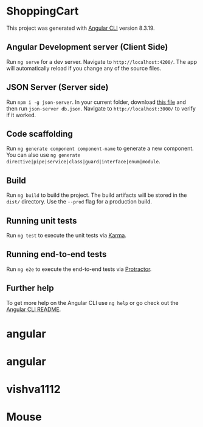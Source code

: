 # ShoppingCart

This project was generated with [Angular CLI](https://github.com/angular/angular-cli) version 8.3.19.

## Angular Development server (Client Side)

Run `ng serve` for a dev server. Navigate to `http://localhost:4200/`. The app will automatically reload if you change any of the source files.

## JSON Server (Server side)

Run `npm i -g json-server`. In your current folder, download [this file](https://drive.google.com/file/d/1bzwrYrX_Ex0teisTLv1MlHKSiPgPtbAp/view) and then run `json-server db.json`. Navigate to `http://localhost:3000/` to verify if it worked.

## Code scaffolding

Run `ng generate component component-name` to generate a new component. You can also use `ng generate directive|pipe|service|class|guard|interface|enum|module`.

## Build

Run `ng build` to build the project. The build artifacts will be stored in the `dist/` directory. Use the `--prod` flag for a production build.

## Running unit tests

Run `ng test` to execute the unit tests via [Karma](https://karma-runner.github.io).

## Running end-to-end tests

Run `ng e2e` to execute the end-to-end tests via [Protractor](http://www.protractortest.org/).

## Further help

To get more help on the Angular CLI use `ng help` or go check out the [Angular CLI README](https://github.com/angular/angular-cli/blob/master/README.md).
# angular
# angular
# vishva1112
# Mouse
